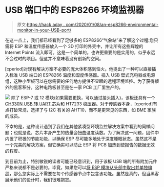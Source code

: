 # USB 端口中的 ESP8266 环境监视器

> 原文:[https://hack aday . com/2020/01/08/an-esp8266-environmental-monitor-in-your-USB-port/](https://hackaday.com/2020/01/08/an-esp8266-environmental-monitor-in-your-usb-port/)

在这一点上，我们都已经看到了足够多的 ESP8266“气象站”来了解这个过程:您只需将 ESP 和温度传感器放入一个 3D 打印的外壳中，并让所有这些辉煌的 Internet Points 流入即可。这是一个简单的，也许更重要的是实用的，似乎永远不会过时的项目。但这并不意味着没有创新的空间。

[cperiod]对现有解决方案不必要的庞大体积感到恼火，他提出了一种可以直接插入标准 USB 端口的 ESP8266 温度和湿度传感器。插入 USB 壁式充电器或电源组，这种小型板可以在您需要的任何地方提供不显眼的远程环境监控。为了获得额外的黑客积分，这种电路板甚至是在一家 PCB 工厂里生产的。

[![](../Images/31a46a6f31f74ac67590a55f71af1368.png)](https://hackaday.com/wp-content/uploads/2020/01/espusb_detail.jpg) 除了 ESP-7 或 12 模块(如果需要更换，可以通过接头插入)，该板还具有一个 [CH330N USB 转 UART 芯片](https://hackaday.com/2018/10/03/new-part-day-the-fifty-cent-usb-chip/)和 HT7233 稳压器。对于传感器本身，[cperiod]有点打破常规，选择了与 I2C 有关的 AHT10，而不是更常见的东西，如 BME 家族的成员。

不幸的是，这种设计遇到了我们在其他紧凑型环境监控解决方案中看到的同样问题；也就是说，芯片本身产生的热量会扭曲温度读数。为了解决这一问题，固件中内置了积极的节能功能，以确保 ESP 尽可能多地处于深度睡眠状态。虽然这不是一个完美的解决方案，但它确实可以防止 ESP 将 PCB 加热到使报告的数据无效的程度。

到目前为止，特别敏锐的读者可能已经意识到，用于该板 USB 端的所有附加元件严格来说都不是必要的。毕竟，如果您可以[将 ESP 模块从头部中取出并单独编程](https://hackaday.com/2019/12/07/simple-pogo-programmer-for-esp8266-modules/)，那么您实际上不需要在每个传感器节点中包含该功能。虽然是真的，但当黑客展示他们的设计时，我们很难抱怨。